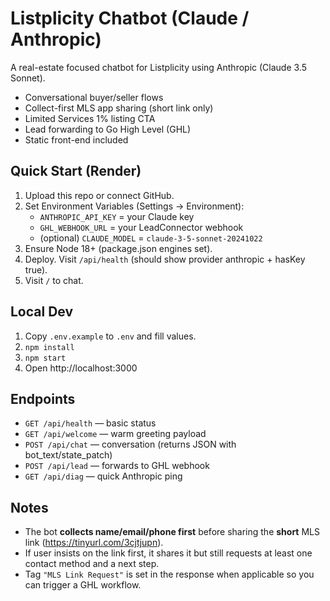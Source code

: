 # Listplicity Chatbot (Claude / Anthropic)

A real-estate focused chatbot for Listplicity using Anthropic (Claude 3.5 Sonnet).
- Conversational buyer/seller flows
- Collect-first MLS app sharing (short link only)
- Limited Services 1% listing CTA
- Lead forwarding to Go High Level (GHL)
- Static front-end included

## Quick Start (Render)
1. Upload this repo or connect GitHub.
2. Set Environment Variables (Settings → Environment):
   - `ANTHROPIC_API_KEY` = your Claude key
   - `GHL_WEBHOOK_URL`   = your LeadConnector webhook
   - (optional) `CLAUDE_MODEL` = `claude-3-5-sonnet-20241022`
3. Ensure Node 18+ (package.json engines set).
4. Deploy. Visit `/api/health` (should show provider anthropic + hasKey true).
5. Visit `/` to chat.

## Local Dev
1. Copy `.env.example` to `.env` and fill values.
2. `npm install`
3. `npm start`
4. Open http://localhost:3000

## Endpoints
- `GET /api/health` — basic status
- `GET /api/welcome` — warm greeting payload
- `POST /api/chat` — conversation (returns JSON with bot_text/state_patch)
- `POST /api/lead` — forwards to GHL webhook
- `GET /api/diag` — quick Anthropic ping

## Notes
- The bot **collects name/email/phone first** before sharing the **short** MLS link (https://tinyurl.com/3cjtjupn).
- If user insists on the link first, it shares it but still requests at least one contact method and a next step.
- Tag `"MLS Link Request"` is set in the response when applicable so you can trigger a GHL workflow.
